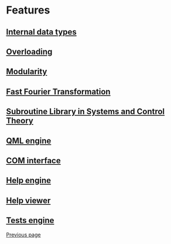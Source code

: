 # Features 

## [Internal data types](TYPES.md)


## [Overloading](OVERLOADING.md)


## [Modularity](MODULARITY.md)


## [Fast Fourier Transformation](FFTW.md)


## [Subroutine Library in Systems and Control Theory](SLICOT.md)


## [QML engine](QML_ENGINE.md)


## [COM interface](COM_INTERFACE.md)


## [Help engine](HELPENGINE.md)


## [Help viewer](HELPVIEWER.md)


## [Tests engine](TESTSENGINE.md)


[Previous page](README.md)